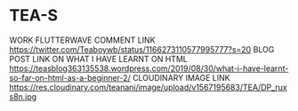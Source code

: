 # TEA-S
WORK FLUTTERWAVE COMMENT LINK
https://twitter.com/Teaboywb/status/1166273110577995777?s=20
BLOG POST LINK ON WHAT I HAVE LEARNT ON HTML
https://teasblog363135538.wordpress.com/2019/08/30/what-i-have-learnt-so-far-on-html-as-a-beginner-2/
CLOUDINARY IMAGE LINK
https://res.cloudinary.com/teanani/image/upload/v1567195683/TEA/DP_ruxs8n.jpg
